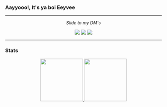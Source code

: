 ### Aayyooo!, It's ya boi Eeyvee

<hr>
<p align="center">
  <i> Slide to my DM's</i>
  <p align="center">
      <img src="https://img.shields.io/badge/Facebook-1877F2?style=for-the-badge&logo=facebook&logoColor=white" href="https://web.facebook.com/alvincent.musa/">
      <img src="https://img.shields.io/badge/Instagram-E4405F?style=for-the-badge&logo=instagram&logoColor=white" href="https://www.instagram.com/eeyvee.0x4d/">
      <img src="https://img.shields.io/badge/LinkedIn-0077B5?style=for-the-badge&logo=linkedin&logoColor=white" href="https://www.linkedin.com/in/al-vincent-musa-8b273418a/">
  </p>
</p>

<hr>

### Stats
<p align="center">
  <a href="https://github.com/anuraghazra/github-readme-stats">
    <img height="137px" src="https://github-readme-stats.vercel.app/api?username=eeyvee-0x4d&show_icons=true&theme=react">
  </a>
  <a href="https://github.com/anuraghazra/github-readme-stats">
    <img height="137px" src="https://github-readme-stats.vercel.app/api/top-langs/?username=eeyvee-0x4d&layout=compact&card_width=400">
  </a>
</p>

<br>

<!-- [![Eeyvee's GitHub stats](https://github-readme-stats.vercel.app/api?username=eeyvee-0x4d&show_icons=true&theme=react)](https://github.com/anuraghazra/github-readme-stats)

[![Top Languages](https://github-readme-stats.vercel.app/api/top-langs/?username=eeyvee-0x4d&layout=compact&card_width=400)](https://github.com/anuraghazra/github-readme-stats)
 -->
<!-- ### Now Listening
[![spotify-github-profile](https://spotify-github-profile.vercel.app/api/view?uid=ghostmmxvii&cover_image=true&theme=default)](https://spotify-github-profile.vercel.app/api/view?uid=ghostmmxvii&redirect=true) -->

